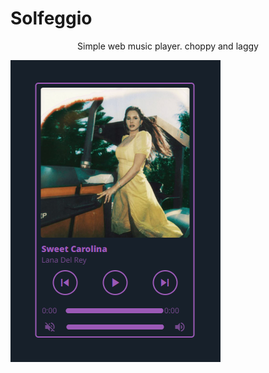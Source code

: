# Solfeggio
<p align="center"> Simple web music player.
choppy and laggy </p>
<img src="./images/Screenshot_1.png" align="center" />

